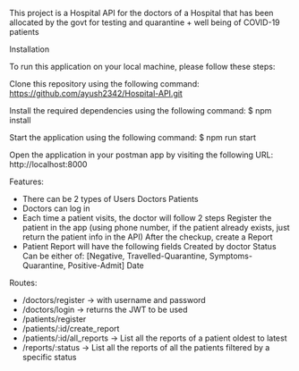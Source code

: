 This project is a Hospital API for the doctors of a Hospital that has been allocated by the
govt for testing and quarantine + well being of COVID-19 patients

Installation

To run this application on your local machine, please follow these steps:

Clone this repository using the following command: https://github.com/ayush2342/Hospital-API.git

Install the required dependencies using the following command: $ npm install

Start the application using the following command: $ npm run start

Open the application in your postman app by visiting the following URL: http://localhost:8000

Features:

- There can be 2 types of Users
Doctors
Patients
- Doctors can log in
- Each time a patient visits, the doctor will follow 2 steps
Register the patient in the app (using phone number, if the patient already exists, just
return the patient info in the API)
After the checkup, create a Report
- Patient Report will have the following fields
Created by doctor
Status 
Can be either of: [Negative, Travelled-Quarantine, Symptoms-Quarantine,
Positive-Admit]
Date


Routes:

- /doctors/register → with username and password
- /doctors/login → returns the JWT to be used
- /patients/register
- /patients/:id/create_report
- /patients/:id/all_reports → List all the reports of a patient oldest to latest
- /reports/:status → List all the reports of all the patients filtered by a specific status
